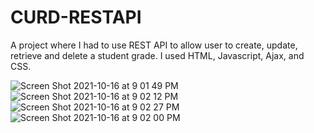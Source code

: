 # CURD-RESTAPI

A project where I had to use REST API to allow user to create, update, retrieve and delete a student grade. I used HTML, Javascript, Ajax, and CSS.

![Screen Shot 2021-10-16 at 9 01 49 PM](https://user-images.githubusercontent.com/19918417/137613486-82b61cf4-3531-46f4-9177-2fe78ef278a2.png)
![Screen Shot 2021-10-16 at 9 02 12 PM](https://user-images.githubusercontent.com/19918417/137613480-3b5e2638-db01-4820-8595-8fe7392760f5.png)
![Screen Shot 2021-10-16 at 9 02 27 PM](https://user-images.githubusercontent.com/19918417/137613477-5e968186-6cc6-4cee-9986-e0b89918868e.png)
![Screen Shot 2021-10-16 at 9 02 00 PM](https://user-images.githubusercontent.com/19918417/137613483-7902b414-99c3-462a-bdb5-853a873b0ab1.png)

